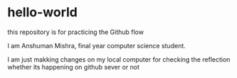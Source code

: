 # hello-world
this repository is for practicing the Github flow

I am Anshuman Mishra, final year computer science student.

I am just makking changes on my local computer for checking the reflection whether its happening on github sever or not
